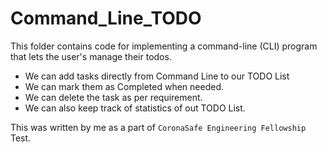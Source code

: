 # Command_Line_TODO

This folder contains code for implementing a command-line (CLI) program that
lets the user's manage their todos.

- We can add tasks directly from Command Line to our TODO List
- We can mark them as Completed when needed.
- We can delete the task as per requirement.
- We can also keep track of statistics of out TODO List.

This was written by me as a part of `CoronaSafe Engineering Fellowship` Test.

